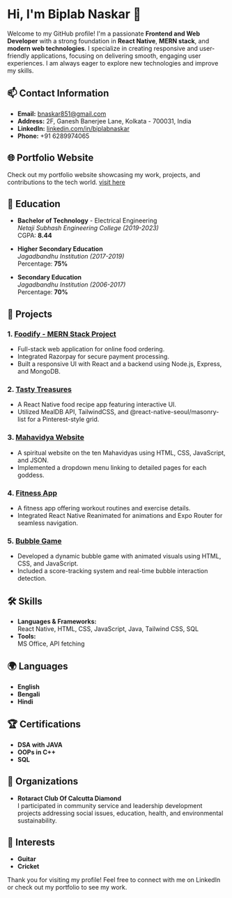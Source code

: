 # Hi, I'm Biplab Naskar 👋

Welcome to my GitHub profile! I'm a passionate **Frontend and Web Developer** with a strong foundation in **React Native**, **MERN stack**, and **modern web technologies**. I specialize in creating responsive and user-friendly applications, focusing on delivering smooth, engaging user experiences. I am always eager to explore new technologies and improve my skills.

## 📫 Contact Information
- **Email:** [bnaskar851@gmail.com](mailto:bnaskar851@gmail.com)
- **Address:** 2F, Ganesh Banerjee Lane, Kolkata - 700031, India
- **LinkedIn:** [linkedin.com/in/biplabnaskar](https://www.linkedin.com/in/biplabnaskar)
- **Phone:** +91 6289974065

## 🌐 Portfolio Website
Check out my portfolio website showcasing my work, projects, and contributions to the tech world. [visit here](https://biplab-naskar-portfolio-web.vercel.app/#home)

## 🏫 Education
- **Bachelor of Technology** - Electrical Engineering  
  *Netaji Subhash Engineering College (2019-2023)*  
  CGPA: **8.44**

- **Higher Secondary Education**  
  *Jagadbandhu Institution (2017-2019)*  
  Percentage: **75%**

- **Secondary Education**  
  *Jagadbandhu Institution (2006-2017)*  
  Percentage: **70%**

## 🚀 Projects
### 1. [Foodify - MERN Stack Project](#)
- Full-stack web application for online food ordering.
- Integrated Razorpay for secure payment processing.
- Built a responsive UI with React and a backend using Node.js, Express, and MongoDB.

### 2. [Tasty Treasures](#)
- A React Native food recipe app featuring interactive UI.
- Utilized MealDB API, TailwindCSS, and @react-native-seoul/masonry-list for a Pinterest-style grid.

### 3. [Mahavidya Website](#)
- A spiritual website on the ten Mahavidyas using HTML, CSS, JavaScript, and JSON.
- Implemented a dropdown menu linking to detailed pages for each goddess.

### 4. [Fitness App](#)
- A fitness app offering workout routines and exercise details.
- Integrated React Native Reanimated for animations and Expo Router for seamless navigation.

### 5. [Bubble Game](#)
- Developed a dynamic bubble game with animated visuals using HTML, CSS, and JavaScript.
- Included a score-tracking system and real-time bubble interaction detection.

## 🛠 Skills
- **Languages & Frameworks:**  
  React Native, HTML, CSS, JavaScript, Java, Tailwind CSS, SQL  
- **Tools:**  
  MS Office, API fetching

## 🌍 Languages
- **English**
- **Bengali**
- **Hindi**

## 🏆 Certifications
- **DSA with JAVA**
- **OOPs in C++**
- **SQL**

## 🏢 Organizations
- **Rotaract Club Of Calcutta Diamond**  
  I participated in community service and leadership development projects addressing social issues, education, health, and environmental sustainability.

## 🎸 Interests
- **Guitar**
- **Cricket**

Thank you for visiting my profile! Feel free to connect with me on LinkedIn or check out my portfolio to see my work.

